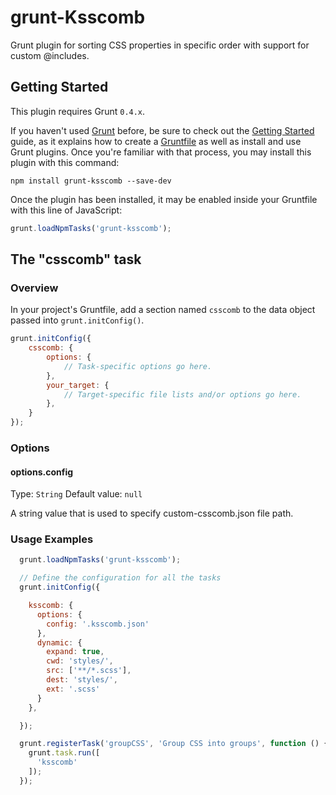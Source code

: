 # grunt-Ksscomb 

Grunt plugin for sorting CSS properties in specific order with support for custom @includes.

## Getting Started

This plugin requires Grunt `0.4.x`.

If you haven't used [Grunt](http://gruntjs.com/) before, be sure to check out the [Getting Started](http://gruntjs.com/getting-started) guide, as it explains how to create a [Gruntfile](http://gruntjs.com/sample-gruntfile) as well as install and use Grunt plugins. Once you're familiar with that process, you may install this plugin with this command:

```shell
npm install grunt-ksscomb --save-dev
```

Once the plugin has been installed, it may be enabled inside your Gruntfile with this line of JavaScript:

```js
grunt.loadNpmTasks('grunt-ksscomb');
```

## The "csscomb" task

### Overview
In your project's Gruntfile, add a section named `csscomb` to the data object passed into `grunt.initConfig()`.

```js
grunt.initConfig({
    csscomb: {
        options: {
            // Task-specific options go here.
        },
        your_target: {
            // Target-specific file lists and/or options go here.
        },
    }
});
```

### Options

#### options.config
Type: `String`
Default value: `null`

A string value that is used to specify custom-csscomb.json file path.

### Usage Examples

```js
  grunt.loadNpmTasks('grunt-ksscomb');

  // Define the configuration for all the tasks
  grunt.initConfig({

    ksscomb: {
      options: {
        config: '.ksscomb.json'
      },
      dynamic: {
        expand: true,
        cwd: 'styles/',
        src: ['**/*.scss'],
        dest: 'styles/',
        ext: '.scss'
      }
    },

  });

  grunt.registerTask('groupCSS', 'Group CSS into groups', function () {
    grunt.task.run([
      'ksscomb'
    ]);
  });
```
